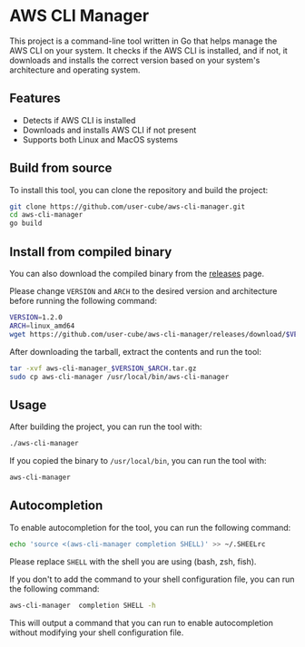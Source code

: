 # AWS CLI Manager

This project is a command-line tool written in Go that helps manage the AWS CLI on your system. It checks if the AWS CLI is installed, and if not, it downloads and installs the correct version based on your system's architecture and operating system.

## Features

- Detects if AWS CLI is installed
- Downloads and installs AWS CLI if not present
- Supports both Linux and MacOS systems

## Build from source

To install this tool, you can clone the repository and build the project:

```bash
git clone https://github.com/user-cube/aws-cli-manager.git
cd aws-cli-manager
go build
```

## Install from compiled binary

You can also download the compiled binary from the [releases](https://github.com/user-cube/aws-cli-manager/releases/latest) page.

Please change `VERSION` and `ARCH` to the desired version and architecture before running the following command:
```bash
VERSION=1.2.0
ARCH=linux_amd64
wget https://github.com/user-cube/aws-cli-manager/releases/download/$VERSION/aws-cli-manager_$VERSION_$ARCH.tar.gz
```

After downloading the tarball, extract the contents and run the tool:
```bash
tar -xvf aws-cli-manager_$VERSION_$ARCH.tar.gz
sudo cp aws-cli-manager /usr/local/bin/aws-cli-manager
```

## Usage
After building the project, you can run the tool with:
```bash
./aws-cli-manager
```

If you copied the binary to `/usr/local/bin`, you can run the tool with:
```bash
aws-cli-manager
```

## Autocompletion
To enable autocompletion for the tool, you can run the following command:
```bash
echo 'source <(aws-cli-manager completion SHELL)' >> ~/.SHEELrc
```
Please replace `SHELL` with the shell you are using (bash, zsh, fish).

If you don't to add the command to your shell configuration file, you can run the following command:
```bash
aws-cli-manager  completion SHELL -h
```

This will output a command that you can run to enable autocompletion without modifying your shell configuration file.